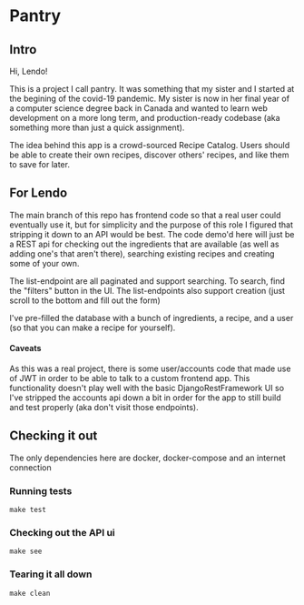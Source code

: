 # Pantry

## Intro
Hi, Lendo!

This is a project I call pantry. It was something that my sister and I started at the begining of the covid-19 pandemic. My sister is now in her final year of a computer science degree back in Canada and wanted to learn web development on a more long term, and production-ready codebase (aka something more than just a quick assignment).

The idea behind this app is a crowd-sourced Recipe Catalog. Users should be able to create their own recipes, discover others' recipes, and like them to save for later.

## For Lendo
The main branch of this repo has frontend code so that a real user could eventually use it, but for simplicity and the purpose of this role I figured that stripping it down to an API would be best.
The code demo'd here will just be a REST api for checking out the ingredients that are available (as well as adding one's that aren't there), searching existing recipes and creating some of your own.

The list-endpoint are all paginated and support searching. To search, find the "filters" button in the UI. The list-endpoints also support creation (just scroll to the bottom and fill out the form)

I've pre-filled the database with a bunch of ingredients, a recipe, and a user (so that you can make a recipe for yourself).

#### Caveats
As this was a real project, there is some user/accounts code that made use of JWT in order to be able to talk to a custom frontend app. This functionality doesn't play well with the basic DjangoRestFramework UI so I've stripped the accounts api down a bit in order for the app to still build and test properly (aka don't visit those endpoints).

## Checking it out
The only dependencies here are docker, docker-compose and an internet connection

### Running tests
`make test`

### Checking out the API ui
`make see`

### Tearing it all down
`make clean`
